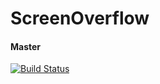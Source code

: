 # ScreenOverflow

#### Master
[![Build Status](https://travis-ci.org/ctorstens/ScreenOverflow.png?branch=master)](https://travis-ci.org/ctorstens/ScreenOverflow)